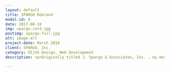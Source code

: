 ```yaml
---
layout: default
title: SPARGO Rebrand
modal-id: 6
date: 2017-08-18
img: spargo-card.jpg
postimg: spargo-full.jpg
alt: image-alt
project-date: March 2016
client: SPARGO, Inc.
category: UI/UX Design, Web Development
description: <p>Originally titled J. Spargo & Associates, Inc. , my most memorable and rewarding work involved me rebranding the company to what it's known as today; SPARGO. The company had been around for over 40 years, so I wanted to pay homage to the existing legacy and brand recognition, but also wanted to give the company a modern edge.</p><p>What I decided on, after meeting with management and executives, was a logo that integrated what the company is all about, the people. The colors were partially derived from the existing logo, with a small modern twist of light blue and green.</p><p>In addition to logo, I also re-designed the company's website and branding guidelines. The website uses a fresh blue, and photographs that portray it as a corporate entity, promoting a confidence in the organization. The style guide promotes consistency and a standard to be used throughout the company's presentations to promote it's fresh look.</p>

---
```

